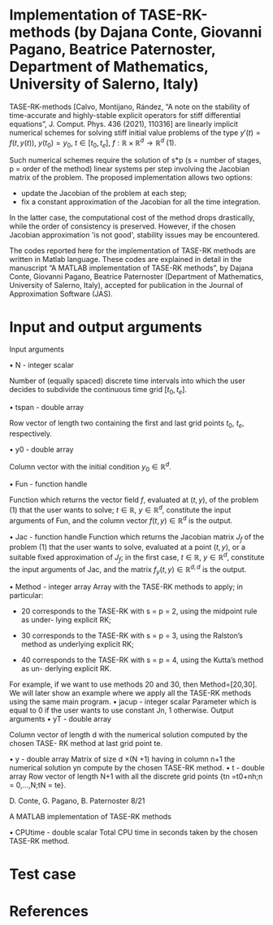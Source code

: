 # Implementation of TASE-RK-methods (by Dajana Conte, Giovanni Pagano, Beatrice Paternoster, Department of Mathematics, University of Salerno, Italy) 
TASE-RK-methods [Calvo, Montijano, Rández, “A note on the stability of time-accurate and highly-stable explicit operators for stiff differential equations”, J. Comput. Phys. 436 (2021), 110316] are linearly implicit numerical schemes for solving stiff initial value problems of the type $y'(t)=f(t,y(t))$,  $y(t_0)=y_0$, $t \in [t_0,t_e]$, $f:\mathbb{R}\times \mathbb{R}^d \rightarrow \mathbb{R}^d$ (1).

Such numerical schemes require the solution of s*p (s = number of stages, p = order of the method) linear systems per step involving the Jacobian matrix of the problem. The proposed implementation allows two options:
- update the Jacobian of the problem at each step;
- fix a constant approximation of the Jacobian for all the time integration.

In the latter case, the computational cost of the method drops drastically, while the order of consistency is preserved. However, if the chosen Jacobian approximation 'is not good', stability issues may be encountered.

The codes reported here for the implementation of TASE-RK methods are written in Matlab language. 
These codes are explained in detail in the manuscript “A MATLAB implementation of TASE-RK methods”, by Dajana Conte, Giovanni Pagano, Beatrice Paternoster (Department of Mathematics, University of Salerno, Italy), accepted for publication in the Journal of Approximation Software (JAS).

# Input and output arguments

Input arguments

• N - integer scalar

Number of (equally spaced) discrete time intervals into which the user decides to subdivide the continuous time grid $[t_0,t_e]$.

• tspan - double array

Row vector of length two containing the first and last grid points $t_0$, $t_e$, respectively.

• y0 - double array

Column vector with the initial condition $y_0 \in \mathbb{R}^d$.

• Fun - function handle

Function which returns the vector field $f$, evaluated at $(t,y)$, of the problem (1) that the user wants to solve; $t \in  \mathbb{R}$, $y \in  \mathbb{R}^d$, constitute the input arguments of Fun, and the column vector $f(t,y) \in  \mathbb{R}^d$ is the output.

• Jac - function handle
Function which returns the Jacobian matrix $J_f$ of the problem (1) that the user wants to solve, evaluated at a point $(t,y)$, or a suitable fixed approximation of $J_f$; in the first case, $t \in \mathbb{R}$, $y \in \mathbb{R}^d$, constitute the input arguments of Jac, and the matrix $f_y(t,y) \in \mathbb{R}^{d,d}$ is the output.

• Method - integer array
Array with the TASE-RK methods to apply; in particular:

- 20 corresponds to the TASE-RK with s = p = 2, using the midpoint rule as under-
lying explicit RK;

- 30 corresponds to the TASE-RK with s = p = 3, using the Ralston’s method as
underlying explicit RK;

- 40 corresponds to the TASE-RK with s = p = 4, using the Kutta’s method as un-
derlying explicit RK.

For example, if we want to use methods 20 and 30, then Method=[20,30]. We will
later show an example where we apply all the TASE-RK methods using the same main
program.
• jacup - integer scalar
Parameter which is equal to 0 if the user wants to use constant Jn, 1 otherwise.
Output arguments
• yT - double array

Column vector of length d with the numerical solution computed by the chosen TASE-
RK method at last grid point te.

• y - double array
Matrix of size d ×(N +1) having in column n+1 the numerical solution yn compute by
the chosen TASE-RK method.
• t - double array
Row vector of length N+1 with all the discrete grid points {tn =t0+nh;n = 0,...,N;tN =
te}.

D. Conte, G. Pagano, B. Paternoster 8/21

A MATLAB implementation of TASE-RK methods

• CPUtime - double scalar
Total CPU time in seconds taken by the chosen TASE-RK method.

# Test case

# References
